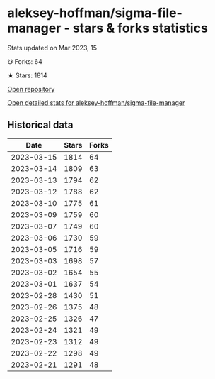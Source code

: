 # aleksey-hoffman/sigma-file-manager - stars & forks statistics

Stats updated on Mar 2023, 15

☋ Forks: 64

★ Stars: 1814

[Open repository](https://github.com/aleksey-hoffman/sigma-file-manager)

[Open detailed stats for aleksey-hoffman/sigma-file-manager](https://reviewgithub.com/rep/aleksey-hoffman/sigma-file-manager)

## Historical data
| Date | Stars | Forks |
|------|-------|-------|
| 2023-03-15 | 1814 | 64 | 
| 2023-03-14 | 1809 | 63 | 
| 2023-03-13 | 1794 | 62 | 
| 2023-03-12 | 1788 | 62 | 
| 2023-03-10 | 1775 | 61 | 
| 2023-03-09 | 1759 | 60 | 
| 2023-03-07 | 1749 | 60 | 
| 2023-03-06 | 1730 | 59 | 
| 2023-03-05 | 1716 | 59 | 
| 2023-03-03 | 1698 | 57 | 
| 2023-03-02 | 1654 | 55 | 
| 2023-03-01 | 1637 | 54 | 
| 2023-02-28 | 1430 | 51 | 
| 2023-02-26 | 1375 | 48 | 
| 2023-02-25 | 1326 | 47 | 
| 2023-02-24 | 1321 | 49 | 
| 2023-02-23 | 1312 | 49 | 
| 2023-02-22 | 1298 | 49 | 
| 2023-02-21 | 1291 | 48 | 

